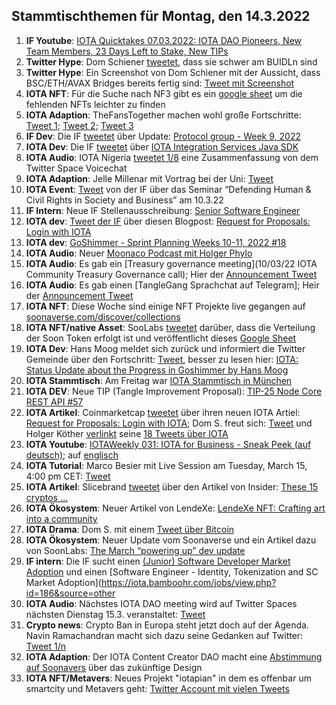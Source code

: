 ## Stammtischthemen für Montag, den 14.3.2022

1. **IF Youtube**: [IOTA Quicktakes 07.03.2022: IOTA DAO Pioneers, New Team Members, 23 Days Left to Stake, New TIPs](https://www.youtube.com/watch?v=tACu7c9gSJ4)
2. **Twitter Hype**: Dom Schiener [tweetet](https://twitter.com/DomSchiener/status/1501127426520322048?s=20&t=ZGRybUoktcdkRB4xT5FZdA), dass sie schwer am BUIDLn sind
3. **Twitter Hype**: Ein Screenshot von Dom Schiener mit der Aussicht, dass BSC/ETH/AVAX Bridges bereits fertig sind: [Tweet mit Screenshot](https://twitter.com/Zeuseidon_12/status/1501193946411716612?s=20&t=vsMKQtVrduEd1k6JHhMnmw)
4. **IOTA NFT**: Für die Suche nach NF3 gibt es ein [google sheet](https://t.co/DZc64Kd9Af) um die fehlenden NFTs leichter zu finden
5. **IOTA Adaption**: TheFansTogether machen wohl große Fortschritte: [Tweet 1](https://twitter.com/TheFansTogether/status/1501240587789520909?s=20&t=vsMKQtVrduEd1k6JHhMnmw); [Tweet 2](https://twitter.com/TheFansTogether/status/1501308903539318789?s=20&t=vsMKQtVrduEd1k6JHhMnmw); [Tweet 3](https://twitter.com/TheFansTogether/status/1501326490520076288?s=20&t=vsMKQtVrduEd1k6JHhMnmw)
6. **IF Dev**: Die IF [tweetet](https://twitter.com/iota/status/1501271598896074752?s=20&t=49HKro-pn1aFya_eUOO5wQ) über Update: [Protocol group - Week 9, 2022](https://github.com/iotaledger/research-updates/discussions/17)
7. **IOTA Dev**: Die IF [tweetet](https://twitter.com/iota/status/1501513168144719876?s=20&t=vsMKQtVrduEd1k6JHhMnmw) über [IOTA Integration Services Java SDK](https://github.com/albydeca/iota-is-sdk)
8. **IOTA Audio**: IOTA Nigeria [tweetet 1/8](https://twitter.com/IotaNigeria/status/1501531909771468803?s=20&t=vsMKQtVrduEd1k6JHhMnmw) eine Zusammenfassung von dem Twitter Space Voicechat
9. **IOTA Adaption**: Jelle Millenar mit Vortrag bei der Uni: [Tweet](https://twitter.com/JelleFm/status/1501499770443083780?s=20&t=vsMKQtVrduEd1k6JHhMnmw)
10. **IOTA Event**: [Tweet](https://twitter.com/iota/status/1501589020593303566?s=20&t=Ax1-z62k-PFuiLDozibTwA) von der IF über das Seminar “Defending Human & Civil Rights in Society and Business” am 10.3.22
11. **IF Intern**: Neue IF Stellenausschreibung: [Senior Software Engineer](https://iota.bamboohr.com/jobs/view.php?id=193) 
12. **IOTA dev**: [Tweet der IF](https://twitter.com/iota/status/1501574029211222023?s=20&t=Ax1-z62k-PFuiLDozibTwA) über diesen Blogpost: [Request for Proposals: Login with IOTA](https://blog.iota.org/request-for-proposals-login-with-iota/)
13. **IOTA dev**: [GoShimmer - Sprint Planning Weeks 10-11, 2022 #18](https://github.com/iotaledger/research-updates/discussions/18)
14. **IOTA Audio**: Neuer [Moonaco Podcast mit Holger Phylo](https://open.spotify.com/episode/0AyAcD5FtKIf8PUSffdCZH?si=17e78497f5cb47de&nd=1)
15. **IOTA Audio**: Es gab ein [Treasury governance meeting](10/03/22 IOTA Community Treasury Governance call); Hier der [Announcement Tweet](https://twitter.com/PhyloIota/status/1501902135625420800?s=20&t=MuDAzrvPqQXAcGkGVEN15Q)
16. **IOTA Audio**: Es gab einen [TangleGang Sprachchat auf Telegram]; Heir der [Announcement Tweet](https://twitter.com/GangTangleTalk/status/1501808547214020609?t=x9n6-mi5yrooOY8H0Sr0IQ&s=19)
17. **IOTA NFT**: Diese Woche sind einige NFT Projekte live gegangen auf [soonaverse.com/discover/collections](https://soonaverse.com/discover/collections)
18. **IOTA NFT/native Asset**: SooLabs [tweetet](https://twitter.com/soon_labs/status/1501720274269466625?s=20&t=8qxMJoy9eGDob_DNpHqLCA) darüber, dass die Verteilung der Soon Token erfolgt ist und veröffentlicht dieses [Google Sheet](https://docs.google.com/spreadsheets/d/19k-B0nz8k6z3LDAcZz3l2_GzY2QIgpwJDvJHpcp107M/edit#gid=1760636803)
19. **IOTA Dev**: Hans Moog meldet sich zurück und informiert die Twitter Gemeinde über den Fortschritt: [Tweet](https://twitter.com/hus_qy/status/1502058897443545094?s=20&t=Na8tfISYmeCsSQfOIdCisA), besser zu lesen hier: [IOTA: Status Update about the Progress in Goshimmer by Hans Moog](https://timestabloid.com/iota-status-update-about-the-progress-in-goshimmer-by-hans-moog/?fbclid=IwAR16Nntu5YaPHE3LoCNYxv9-QOk74kCcNlKUs-f0IRdUo6e4Z7_uzdOfbao)
20. **IOTA Stammtisch**: Am Freitag war [IOTA Stammtisch in München](https://www.meetup.com/de-DE/IOTA-Muc/events/wqvbssydcfbgb/)
21. **IOTA DEV**: Neue TIP (Tangle Improvement Proposal): [TIP-25 Node Core REST API #57](https://github.com/iotaledger/tips/pull/57)
22. **IOTA Artikel**: Coinmarketcap [tweetet](https://twitter.com/CoinMarketCap/status/1502244887479021571?s=20&t=Na8tfISYmeCsSQfOIdCisA) über ihren neuen IOTA Artiel: [Request for Proposals: Login with IOTA](https://coinmarketcap.com/alexandria/signals/24345); Dom S. freut sich: [Tweet](https://twitter.com/DomSchiener/status/1502248383720927232?s=20&t=Na8tfISYmeCsSQfOIdCisA) und Holger Köther [verlinkt](https://twitter.com/HolgerKoether/status/1502248491757756417?s=20&t=Na8tfISYmeCsSQfOIdCisA) seine [18 Tweets über IOTA](https://twitter.com/HolgerKoether/status/1465785489886257159?s=20&t=Na8tfISYmeCsSQfOIdCisA)
23. **IOTA Youtube**: [IOTAWeekly 031: IOTA for Business - Sneak Peek (auf deutsch)](https://www.youtube.com/watch?v=wloFhF092Z4); auf [englisch](https://www.youtube.com/watch?v=T9vIJcWtOtA)
24. **IOTA Tutorial**: Marco Besier mit Live Session am Tuesday, March 15, 4:00 pm CET: [Tweet](https://twitter.com/marcobesier/status/1502317492236075014?s=20&t=y9SJZIPcBRTDkmGjMSJLeg)
25. **IOTA Artikel**: Slicebrand [tweetet](https://twitter.com/slicedbrand/status/1502304375561150471?s=20&t=y9SJZIPcBRTDkmGjMSJLeg) über den Artikel von Insider: [These 15 cryptos ... ](https://www.businessinsider.com/altcoins-to-buy-bitcoin-ether-blockchain-digital-assets-undervalued-bofa-2021-10)
26. **IOTA Ökosystem**: Neuer Artikel von LendeXe: [LendeXe NFT: Crafting art into a community](https://medium.com/@LendeXeFinance/lendexe-nft-crafting-art-into-a-community-67029a6377fc)
27. **IOTA Drama**: Dom S. mit einem [Tweet über Bitcoin](https://twitter.com/DomSchiener/status/1502682642659041286?s=20&t=s4TbnaYdW2v_91QAuZziIQ)
28. **IOTA Ökosystem**: Neuer Update vom Soonaverse und ein Artikel dazu von SoonLabs: [The March “powering up” dev update](https://soonlabs.medium.com/the-march-powering-up-dev-update-846a681ffa40)
29. **IF intern**: Die IF sucht einen [(Junior) Software Developer Market Adoption](https://iota.bamboohr.com/jobs/view.php?id=187) und einen [Software Engineer - Identity, Tokenization and SC Market Adoption](https://iota.bamboohr.com/jobs/view.php?id=186&source=other
30. **IOTA Audio**: Nächstes IOTA DAO meeting wird auf Twitter Spaces nächsten Dienstag 15.3. veranstaltet: [Tweet](https://twitter.com/PhyloIota/status/1502592780551409664?s=20&t=s4TbnaYdW2v_91QAuZziIQ)
31. **Crypto news**: Crypto Ban in Europa steht jetzt doch auf der Agenda. Navin Ramachandran macht sich dazu seine Gedanken auf Twitter: [Tweet 1/n](https://twitter.com/navinram999/status/1502971047557189634?s=20&t=s4TbnaYdW2v_91QAuZziIQ)
32. **IOTA Adaption**: Der IOTA Content Creator DAO macht eine [Abstimmung auf Soonavers](https://soonaverse.com/proposal/0xbd6356ed11cdd7c1f4e92890827a53ea9e69cc14/overview) über das zukünftige Design
33. **IOTA NFT/Metavers**: Neues Projekt "iotapian" in dem es offenbar um smartcity und Metavers geht: [Twitter Account mit vielen Tweets](https://twitter.com/iotapian)

